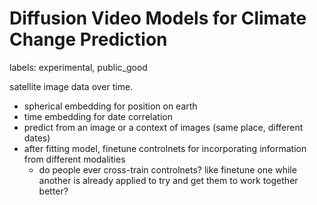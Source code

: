 # Diffusion Video Models for Climate Change Prediction

labels: experimental, public_good

satellite image data over time.

* spherical embedding for position on earth
* time embedding for date correlation
* predict from an image or a context of images (same place, different dates)
* after fitting model, finetune controlnets for incorporating information from different modalities
  * do people ever cross-train controlnets? like finetune one while another is already applied to try and get them to work together better?
